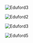 ![Eduford3](https://github.com/user-attachments/assets/e293aa35-01b8-4908-9003-a07e8d76a466)

![Eduford2](https://github.com/user-attachments/assets/ecf40a56-d928-4045-a3a6-3d51c378fde2)

![Eduford3](https://github.com/user-attachments/assets/0c22cab0-48a1-40e6-bd58-cef41afce0ff)

![Eduford5](https://github.com/user-attachments/assets/4ae73eb9-d44e-4dd3-b666-554bdaedbecd)
